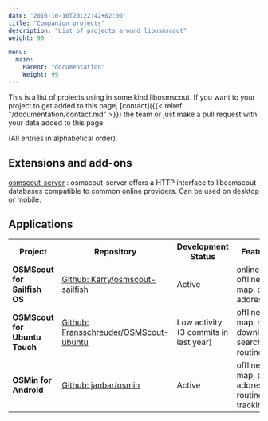 ```yaml
---
date: "2016-10-10T20:22:42+02:00"
title: "Companion projects"
description: "List of projects around libosmscout"
weight: 99

menu:
  main:
    Parent: "documentation"
    Weight: 99
---
```


This is a list of projects using in some kind libosmscout. If you want to
your project to get added to this page, [contact]({{< relref "/documentation/contact.md" >}})
the team or just make a pull request with your data added to this page.

(All entries in alphabetical order).

## Extensions and add-ons

[osmscout-server](https://github.com/rinigus/osmscout-server)
: osmscout-server offers a HTTP interface to libosmscout databases compatible
to common online providers. Can be used on desktop or mobile.

## Applications

<table>
  <tr>
    <th>Project</th>
    <th>Repository</th>
    <th>Development Status</th>
    <th>Features</th>
  </tr>
  <tr>
    <td><strong>OSMScout for Sailfish OS</strong></td>
    <td><a href="https://github.com/Karry/osmscout-sailfish">Github: Karry/osmscout-sailfish</a></td>
    <td>Active</td>
    <td>online / offline map, place address</td>
  </tr>
  <tr>
    <td><strong>OSMScout for Ubuntu Touch</strong></td>
    <td><a href="https://github.com/fransschreuder/OSMScout-ubuntu">Github: Fransschreuder/OSMScout-ubuntu</a></td>
    <td>Low activity (3 commits in last year)</td>
    <td>offline map, map downloads, search, routing</td>
  </tr>
  <tr>
    <td><strong>OSMin for Android</strong></td>
    <td><a href="https://github.com/janbar/osmin">Github: janbar/osmin</a></td>
    <td>Active</td>
    <td>offline map, place address, routing, tracking</td>
  </tr>
</table>

